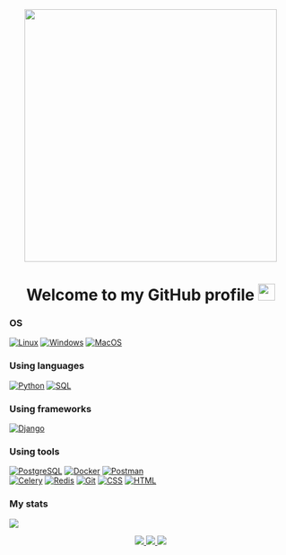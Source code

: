 <div id="header" align="center">
  <img src="https://media4.giphy.com/media/WtTnAfZn6aVJfBzlN3/giphy.gif?cid=ecf05e47xsjnyugzkg663ul7hjp4jbz9f8nyc0gpz67wrnoj&ep=v1_gifs_related&rid=giphy.gif&ct=g" width="450"/>
</div>

<h1 align="center">
  Welcome to my GitHub profile
  <img src="https://media.giphy.com/media/hvRJCLFzcasrR4ia7z/giphy.gif" width="30px"/>
</h1>

<!-- [![Anurag's GitHub stats](https://github-readme-stats.vercel.app/api?username=vadimcola&show_icons=true&theme=gruvbox_light)](https://github.com/vadimcola?tab=repositories) -->

### OS
[![Linux](https://img.shields.io/badge/linux-3f3fff?style=for-the-badge&logo=Linux&logoColor=white&labelColor=black)](https://github.com/vadimcola)
[![Windows](https://img.shields.io/badge/Windows-3f3fff?style=for-the-badge&logo=Windows&labelColor=black)](https://github.com/vadimcola)
[![MacOS](https://img.shields.io/badge/MacOS-3f3fff?style=for-the-badge&logo=Apple&labelColor=black)](https://github.com/vadimcola)


### Using languages
[![Python](https://img.shields.io/badge/-Python-3f3fff?style=for-the-badge&logo=python&logoColor=white&labelColor=black)](https://www.python.org/)
[![SQL](https://img.shields.io/badge/sql-3f3fff?style=for-the-badge&logo=mysql&labelColor=black&logoColor=white)](https://github.com/vadimcola)

### Using frameworks
[![Django](https://img.shields.io/badge/django-3f3fff?style=for-the-badge&logo=Django&labelColor=black)](https://www.djangoproject.com/)


### Using tools
[![PostgreSQL](https://img.shields.io/badge/Postgresql-3f3fff?style=for-the-badge&logo=Postgresql&logoColor=white&labelColor=black)](https://www.postgresql.org/)
[![Docker](https://img.shields.io/badge/Docker-3f3fff?style=for-the-badge&logo=Docker&labelColor=black)](https://www.docker.com/)
[![Postman](https://img.shields.io/badge/Postman-3f3fff?style=for-the-badge&logo=Postman&logoColor=white&labelColor=black)](https://www.postman.com/)<br>
[![Celery](https://img.shields.io/badge/celery-white?style=for-the-badge&logo=celery&logoColor=white&labelColor=black&color=3f3fff)](https://docs.celeryq.dev/en/stable/)
[![Redis](https://img.shields.io/badge/redis-white?style=for-the-badge&logo=redis&logoColor=white&labelColor=black&color=3f3fff)](https://redis.io/)
[![Git](https://img.shields.io/badge/GIT-3f3fff?style=for-the-badge&logo=GIT&logoColor=white&labelColor=black)](https://github.com/vadimcola)
[![CSS](https://img.shields.io/badge/CSS-3f3fff?style=for-the-badge&logo=CSS3&logoColor=white&labelColor=black)](https://github.com/vadimcola)
[![HTML](https://img.shields.io/badge/HTML-3f3fff?style=for-the-badge&logo=HTML5&logoColor=white&labelColor=black)](https://github.com/vadimcola)


### My stats
![](https://komarev.com/ghpvc/?username=vadimcola&color=3f3fff&style=for-the-badge)


<p align="center">
  <a href="https://github.com/vadimcola">
    <img src="http://github-profile-summary-cards.vercel.app/api/cards/profile-details?username=vadimcola&theme=discord_old_blurple" />
  </a>
  <a href="https://github.com/vadimcola">
    <img src="https://github-readme-streak-stats.herokuapp.com/?user=vadimcola&hide_border=true&card_width=338&theme=discord_old_blurple" />
  </a>
  <a href="https://github.com/vadimcola">
    <img src="http://github-profile-summary-cards.vercel.app/api/cards/stats?username=vadimcola&theme=discord_old_blurple" />
  </a>
</p>

<!--
**vadimcola/vadimcola** is a ✨ _special_ ✨ repository because its `README.md` (this file) appears on your GitHub profile.

Here are some ideas to get you started:

- 🔭 I’m currently working on ...
- 🌱 I’m currently learning ...
- 👯 I’m looking to collaborate on ...
- 🤔 I’m looking for help with ...
- 💬 Ask me about ...
- 📫 How to reach me: ...
- 😄 Pronouns: ...
- ⚡ Fun fact: ...

https://media.giphy.com/media/PI3QGKFN6XZUCMMqJm/giphy.gif
-->
